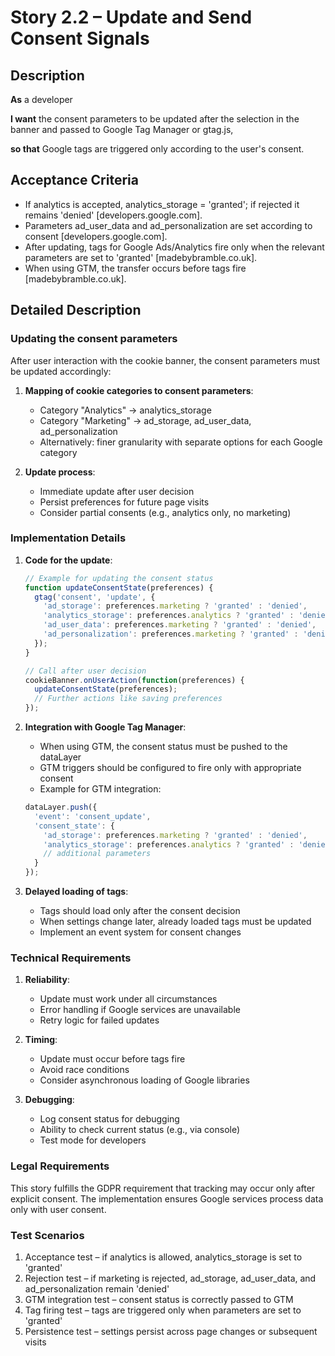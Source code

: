 # Story 2.2 – Update and Send Consent Signals

## Description

**As** a developer

**I want** the consent parameters to be updated after the selection in the banner and passed to Google Tag Manager or gtag.js,

**so that** Google tags are triggered only according to the user's consent.

## Acceptance Criteria

- If analytics is accepted, analytics_storage = 'granted'; if rejected it remains 'denied' [developers.google.com].
- Parameters ad_user_data and ad_personalization are set according to consent [developers.google.com].
- After updating, tags for Google Ads/Analytics fire only when the relevant parameters are set to 'granted' [madebybramble.co.uk].
- When using GTM, the transfer occurs before tags fire [madebybramble.co.uk].

## Detailed Description

### Updating the consent parameters
After user interaction with the cookie banner, the consent parameters must be updated accordingly:

1. **Mapping of cookie categories to consent parameters**:
   - Category "Analytics" → analytics_storage
   - Category "Marketing" → ad_storage, ad_user_data, ad_personalization
   - Alternatively: finer granularity with separate options for each Google category

2. **Update process**:
   - Immediate update after user decision
   - Persist preferences for future page visits
   - Consider partial consents (e.g., analytics only, no marketing)

### Implementation Details
1. **Code for the update**:
   ```javascript
   // Example for updating the consent status
   function updateConsentState(preferences) {
     gtag('consent', 'update', {
       'ad_storage': preferences.marketing ? 'granted' : 'denied',
       'analytics_storage': preferences.analytics ? 'granted' : 'denied',
       'ad_user_data': preferences.marketing ? 'granted' : 'denied',
       'ad_personalization': preferences.marketing ? 'granted' : 'denied'
     });
   }

   // Call after user decision
   cookieBanner.onUserAction(function(preferences) {
     updateConsentState(preferences);
     // Further actions like saving preferences
   });
   ```

2. **Integration with Google Tag Manager**:
   - When using GTM, the consent status must be pushed to the dataLayer
   - GTM triggers should be configured to fire only with appropriate consent
   - Example for GTM integration:
   ```javascript
   dataLayer.push({
     'event': 'consent_update',
     'consent_state': {
       'ad_storage': preferences.marketing ? 'granted' : 'denied',
       'analytics_storage': preferences.analytics ? 'granted' : 'denied',
       // additional parameters
     }
   });
   ```

3. **Delayed loading of tags**:
   - Tags should load only after the consent decision
   - When settings change later, already loaded tags must be updated
   - Implement an event system for consent changes

### Technical Requirements
1. **Reliability**:
   - Update must work under all circumstances
   - Error handling if Google services are unavailable
   - Retry logic for failed updates

2. **Timing**:
   - Update must occur before tags fire
   - Avoid race conditions
   - Consider asynchronous loading of Google libraries

3. **Debugging**:
   - Log consent status for debugging
   - Ability to check current status (e.g., via console)
   - Test mode for developers

### Legal Requirements
This story fulfills the GDPR requirement that tracking may occur only after explicit consent. The implementation ensures Google services process data only with user consent.

### Test Scenarios
1. Acceptance test – if analytics is allowed, analytics_storage is set to 'granted'
2. Rejection test – if marketing is rejected, ad_storage, ad_user_data, and ad_personalization remain 'denied'
3. GTM integration test – consent status is correctly passed to GTM
4. Tag firing test – tags are triggered only when parameters are set to 'granted'
5. Persistence test – settings persist across page changes or subsequent visits
